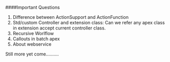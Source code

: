####Important Questions

1. Difference between ActionSupport and ActionFunction
2. Std/custom Controller and extension class: Can we refer any apex class in extension accept current controller class.
3. Recursive Worlflow
4. Callouts in batch apex
5. About webservice

Still more yet come..........
